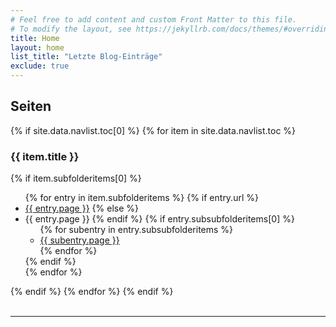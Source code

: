 ```yaml
---
# Feel free to add content and custom Front Matter to this file.
# To modify the layout, see https://jekyllrb.com/docs/themes/#overriding-theme-defaults
title: Home
layout: home
list_title: "Letzte Blog-Einträge"
exclude: true
---
```

## Seiten
<div>
{% if site.data.navlist.toc[0] %}
  {% for item in site.data.navlist.toc %}
    <h3>{{ item.title }}</h3>
      {% if item.subfolderitems[0] %}
        <ul>
          {% for entry in item.subfolderitems %}
            {% if entry.url %}
              <li><a href="{{ entry.url }}">{{ entry.page }}</a>
            {% else %}
              <li>{{ entry.page }}
            {% endif %}
              {% if entry.subsubfolderitems[0] %}
                <ul>
                {% for subentry in entry.subsubfolderitems %}
                    <li><a href="{{ subentry.url }}">{{ subentry.page }}</a></li>
                {% endfor %}
                </ul>
              {% endif %}
            </li>
          {% endfor %}
        </ul>
      {% endif %}
    {% endfor %}
{% endif %}
</div>

<br/>

---
<br/>
